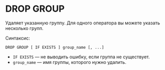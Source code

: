 # DROP GROUP

Удаляет указанную группу. Для одного оператора вы можете указать несколько групп.

Синтаксис:

```yql
DROP GROUP [ IF EXISTS ] group_name [, ...]
```

* `IF EXISTS` — не выводить ошибку, если группа не существует.
* `group_name` — имя группы, которого нужно удалить.
